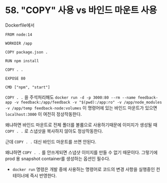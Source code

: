 # 58. "COPY" 사용 vs 바인드 마운트 사용

Dockerfile에서

```
FROM node:14

WORKDIR /app

COPY package.json .

RUN npm install

COPY . .

EXPOSE 80

CMD ["npm", "start"]
```

`COPY . .` 을 주석처리해도 `docker run -d -p 3000:80 --rm --name feedback-app -v feedback:/app/feedback -v "$(pwd):/app:ro" -v /app/node_modules -v /app/temp feedback-node:volumes` 이 명령어에 있는 바인드 마운트가 있으면 `localhost:3000` 이 여전히 정상작동한다.

왜냐하면 바인드 마운트로 전체 폴더를 볼륨으로 사용하기때문에 이미지가 생성될 때 `COPY . .` 로 스냅샷을 복사하지 않아도 정상작동한다.

근데 `COPY . .` 대신 바인드 마운트를 쓰면 안된다.


왜냐하면 `COPY . .` 를 안쓰게되면 스냅샷 이미지를 만들 수 없기 때문이다. 그렇기에 prod 용 snapshot container를 생성하는 옵션인 필수다.

+ `docker run` 명령은 개발 중에 사용하는 명령어로 코드의 변경 사항을 실행중인 컨테이너에 즉시 반영한다. 